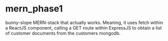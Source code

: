# mern_phase1
bunny-slope MERN-stack that actually works. Meaning, it uses fetch within a ReactJS component, calling a GET route within ExpressJS to obtain a list of customer documents from the customers mongodb. 
